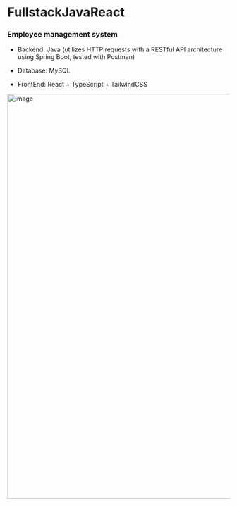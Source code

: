# FullstackJavaReact
### Employee management system

- Backend: Java (utilizes HTTP requests with a RESTful API architecture using Spring Boot, tested with Postman)

- Database: MySQL

- FrontEnd: React + TypeScript + TailwindCSS


<img width="919" alt="image" src="https://github.com/navidasaman/FullstackJavaReact/assets/119083568/778c2e2f-4ad5-46f0-9cb6-f5afe3387d98">

